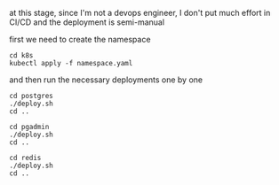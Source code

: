 at this stage, since I'm not a devops engineer, I don't put much effort in CI/CD 
and the deployment is semi-manual

first we need to create the namespace
```
cd k8s
kubectl apply -f namespace.yaml
```

and then run the necessary deployments one by one

```
cd postgres
./deploy.sh
cd ..
```
```
cd pgadmin
./deploy.sh
cd ..
```
```
cd redis
./deploy.sh
cd ..
```
